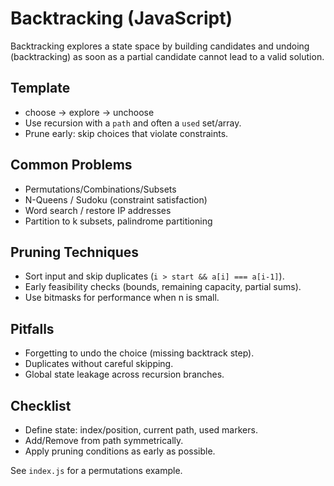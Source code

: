 # Backtracking (JavaScript)

Backtracking explores a state space by building candidates and undoing (backtracking) as soon as a partial candidate cannot lead to a valid solution.

## Template
- choose -> explore -> unchoose
- Use recursion with a `path` and often a `used` set/array.
- Prune early: skip choices that violate constraints.

## Common Problems
- Permutations/Combinations/Subsets
- N-Queens / Sudoku (constraint satisfaction)
- Word search / restore IP addresses
- Partition to k subsets, palindrome partitioning

## Pruning Techniques
- Sort input and skip duplicates (`i > start && a[i] === a[i-1]`).
- Early feasibility checks (bounds, remaining capacity, partial sums).
- Use bitmasks for performance when n is small.

## Pitfalls
- Forgetting to undo the choice (missing backtrack step).
- Duplicates without careful skipping.
- Global state leakage across recursion branches.

## Checklist
- Define state: index/position, current path, used markers.
- Add/Remove from path symmetrically.
- Apply pruning conditions as early as possible.

See `index.js` for a permutations example.
